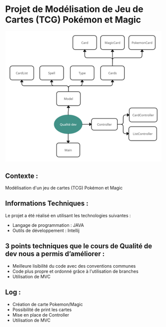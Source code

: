 # Projet de Modélisation de Jeu de Cartes (TCG) Pokémon et Magic

![Nom_de_l'image](UntitledWorkspace.png)

## Contexte :

Modélisation d'un jeu de cartes (TCG) Pokémon et Magic

## Informations Techniques :

Le projet a été réalisé en utilisant les technologies suivantes :

- Langage de programmation : JAVA
- Outils de développement : Intellij

## 3 points techniques que le cours de Qualité de dev nous a permis d’améliorer : 

- Meilleure lisibilité du code avec des conventions communes
- Code plus propre et ordonné grâce à l'utilisation de branches
- Utilisation de MVC

## Log : 

- Création de carte Pokemon/Magic
- Possibilité de print les cartes
- Mise en place de Controller
- Utilisation de MVC
